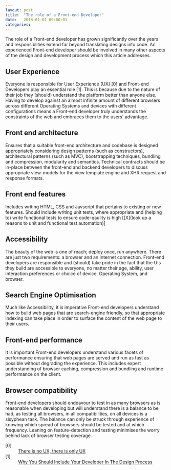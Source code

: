 ```yaml
---
layout: post
title:  "The role of a Front-end Developer"
date:   2018-01-01 09:00:01
categories:
---
```


The role of a Front-end developer has grown significantly over the years and responsiblities extend far beyond translating designs into code. An experienced Front-end developer should be involved in many other aspects of the design and development process which this article addresses.

## User Experience

Everyone is responsible for User Experience (UX) [0] and Front-end Developers play an essential role [1]. This is because due to the nature of their job they (should) understand the platform better than anyone else. Having to develop against an almost infinite amount of different browsers across different Operating Systems and devices with different configurations means a Front-end developer truly understands the constraints of the web and embraces them to the users' advantage.

## Front end architecture

Ensures that a suitable front-end architecture and codebase is designed appropriately considering design patterns (such as constructors), architectural patterns (such as MVC), bootstrapping techniques, bundling and compression, modularity and semantics. Technical contracts should be in-place between the front-end and backend developers to discuss appropriate view-models for the view template engine and XHR request and response formats.

## Front end features

Includes writing HTML, CSS and Javscript that pertains to existing or new features. Should include writing unit tests, where appropriate and (helping to) write functional tests to ensure code-qaulity is high [[X](look up a reasons to unit and functional test automation)]

## Accessibility

The beauty of the web is one of reach; deploy once, run anywhere. There are just two requirements: a browser and an Internet connection. Front-end developers are responsible and (should) take pride in the fact that the UIs they build are accessible to everyone, no matter their age, ability, user interaction preferences or choice of device, Operating System, and browser.

## Search Engine Optimisation

Much like Accessibility, it is imperative Front-end developers understand how to build web pages that are search-engine friendly, so that appropriate indexing can take place in order to surface the content of the web page to their users.

## Front-end performance

It is important Front-end developers understand various facets of performance ensuring that web pages are served and run as fast as possible without degrading the experience. This includes expert understanding of browser caching, compression and bundling and runtime performance on the client.

## Browser compatibility

Front-end developers should endeavour to test in as many browsers as is reasonable when developing but will understand there is a balance to be had, as testing all browsers, in all compatibilities, on all devices is a sisyphean task. The balance can only be struck through experience of knowing which spread of browsers should be tested and at which frequency. Leaning on feature-detection and testing minimises the worry behind lack of browser testing coverage.

<dl>
	<dt class="citation" id="ref0">[0]</dt>
	<dd><a href="http://www.disambiguity.com/there-is-no-ux/">There is no UX, there is only UX</a></dd>
	<dt class="citation" id="ref1">[1]</dt>
	<dd><a href="http://www.smashingmagazine.com/2014/11/21/why-you-should-include-your-developer-in-the-design-process/">Why You Should Include Your Developer In The Design Process</a></dd>
</dl>
